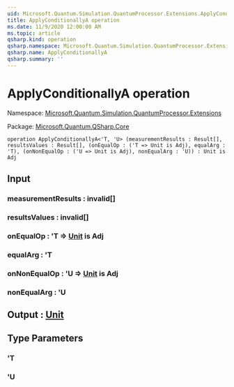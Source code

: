 ```yaml
---
uid: Microsoft.Quantum.Simulation.QuantumProcessor.Extensions.ApplyConditionallyA
title: ApplyConditionallyA operation
ms.date: 11/9/2020 12:00:00 AM
ms.topic: article
qsharp.kind: operation
qsharp.namespace: Microsoft.Quantum.Simulation.QuantumProcessor.Extensions
qsharp.name: ApplyConditionallyA
qsharp.summary: ''
---
```


# ApplyConditionallyA operation

Namespace: [Microsoft.Quantum.Simulation.QuantumProcessor.Extensions](xref:Microsoft.Quantum.Simulation.QuantumProcessor.Extensions)

Package: [Microsoft.Quantum.QSharp.Core](https://nuget.org/packages/Microsoft.Quantum.QSharp.Core)




```qsharp
operation ApplyConditionallyA<'T, 'U> (measurementResults : Result[], resultsValues : Result[], (onEqualOp : ('T => Unit is Adj), equalArg : 'T), (onNonEqualOp : ('U => Unit is Adj), nonEqualArg : 'U)) : Unit is Adj
```


## Input

### measurementResults : __invalid<Result>__[]




### resultsValues : __invalid<Result>__[]




### onEqualOp : 'T => [Unit](xref:microsoft.quantum.lang-ref.unit)  is Adj




### equalArg : 'T




### onNonEqualOp : 'U => [Unit](xref:microsoft.quantum.lang-ref.unit)  is Adj




### nonEqualArg : 'U





## Output : [Unit](xref:microsoft.quantum.lang-ref.unit)



## Type Parameters

### 'T


### 'U

